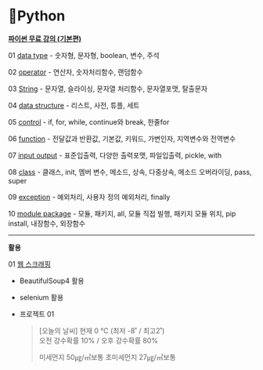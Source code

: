 # :book: ​Python

[**파이썬 무료 강의 (기본편)**](https://www.inflearn.com/course/%EB%82%98%EB%8F%84%EC%BD%94%EB%94%A9-%ED%8C%8C%EC%9D%B4%EC%8D%AC-%EA%B8%B0%EB%B3%B8/dashboard)

01 [data type](https://github.com/kimjinmi/Study/blob/main/Python/01%20datatype.py) - 숫자형, 문자형, boolean, 변수, 주석

02 [operator](https://github.com/kimjinmi/Study/blob/main/Python/02%20operator.py) - 연산자, 숫자처리함수, 랜덤함수

03 [String](https://github.com/kimjinmi/Study/blob/main/Python/03%20String.py) - 문자열, 슬라이싱, 문자열 처리함수, 문자열포맷, 탈출문자

04 [data structure](https://github.com/kimjinmi/Study/blob/main/Python/04%20data%20structure.py) - 리스트, 사전, 튜플, 세트

05 [control](https://github.com/kimjinmi/Study/blob/main/Python/05%20control.py) - if, for, while, continue와 break, 한줄for

06 [function](https://github.com/kimjinmi/Study/blob/main/Python/06%20function.py) - 전달값과 반환값, 기본값, 키워드, 가변인자, 지역변수와 전역변수

07 [input output](https://github.com/kimjinmi/Study/blob/main/Python/07%20input%20output.py#L80) - 표준입출력, 다양한 출력포맷, 파일입출력, pickle, with

08 [class](https://github.com/kimjinmi/Study/blob/main/Python/08%20class.py) - 클래스, init, 멤버 변수, 메소드, 상속, 다중상속, 메소드 오버라이딩, pass, super

09 [exception](https://github.com/kimjinmi/Study/blob/main/Python/09%20exception.py) - 예외처리, 사용자 정의 예외처리, finally

10 [module package](https://github.com/kimjinmi/Study/blob/main/Python/10%20module%20package.py) - 모듈, 패키지, all, 모듈 직접 빌행, 패키지 모듈 위치, pip install, 내장함수, 외장함수

---

**활용**

01 [웹 스크래핑](https://github.com/kimjinmi/Study/tree/main/Python/web_scraping)

- BeautifulSoup4 활용

- selenium 활용

- 프로젝트 01

  > [오늘의 날씨]
  > 현재 0 ℃  (최저 -8˚ / 최고2˚)        
  > 오전 강수확률 10% / 오후 강수확률 80%
  >
  > 미세먼지 50㎍/㎥보통
  > 초미세먼지 27㎍/㎥보통